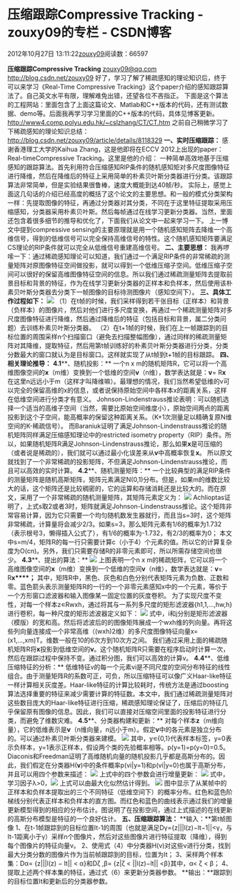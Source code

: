 
# 压缩跟踪Compressive Tracking - zouxy09的专栏 - CSDN博客


2012年10月27日 13:11:22[zouxy09](https://me.csdn.net/zouxy09)阅读数：66597


**压缩跟踪Compressive Tracking**
zouxy09@qq.com
http://blog.csdn.net/zouxy09
好了，学习了解了稀疏感知的理论知识后，终于可以来学习《Real-Time Compressive Tracking》这个paper介绍的感知跟踪算法了。自己英文水平有限，理解难免出错，还望各位不吝指正。
下面是这个算法的工程网站：里面包含了上面这篇论文、Matlab和C++版本的代码，还有测试数据、demo等。后面我再学习学习里面的C++版本的代码，具体见博客更新。
http://www4.comp.polyu.edu.hk/~cslzhang/CT/CT.htm
之前自己稍微学习了下稀疏感知的理论知识总结：
http://blog.csdn.net/zouxy09/article/details/8118329
**一、实时压缩跟踪：**
感谢香港理工大学的Kaihua Zhang，这是他即将在ECCV 2012上出现的paper：Real-timeCompressive
 Tracking。这里是他的介绍：
一种简单高效地基于压缩感知的跟踪算法。首先利用符合压缩感知RIP条件的随机感知矩对多尺度图像特征进行降维，然后在降维后的特征上采用简单的朴素贝叶斯分类器进行分类。该跟踪算法非常简单，但是实验结果很鲁棒，速度大概能到达40帧/秒。
实际上，感觉上面这几句话的介绍已经高度的概括了这个论文的主要思想。和一般的模式分类架构一样：先提取图像的特征，再通过分类器对其分类，不同在于这里特征提取采用压缩感知，分类器采用朴素贝叶斯。然后每帧通过在线学习更新分类器。当然，里面还包含着很多细节的推导和优化了，下面我们从论文中一起来学习一下。
上一博文中提到compressive sensing的主要原理就是用一个随机感知矩阵去降维一个高维信号，得到的低维信号可以完全保持高维信号的特性。这个随机感知矩阵要满足CS理论的RIP条件就可以完全从低维信号重建高维信号。
**二、主要思想：**
我再啰嗦一下：通过稀疏感知理论可以知道，我们通过一个满足RIP条件的非常稀疏的测量矩阵对原图像特征空间做投影，就可以得到一个低维压缩子空间。低维压缩子空间可以很好的保留高维图像特征空间的信息。所以我们通过稀疏测量矩阵去提取前景目标和背景的特征，作为在线学习更新分类器的正样本和负样本，然后使用该朴素贝叶斯分类器去分类下一帧图像的目标待测图像片（感知空间下）。
**三、具体工作过程如下：**
![](https://img-my.csdn.net/uploads/201210/27/1351314723_7894.jpg)
（1）在t帧的时候，我们采样得到若干张目标（正样本）和背景（负样本）的图像片，然后对他们进行多尺度变换，再通过一个稀疏测量矩阵对多尺度图像特征进行降维，然后通过降维后的特征（包括目标和背景，属二分类问题）去训练朴素贝叶斯分类器。
（2）在t+1帧的时候，我们在上一帧跟踪到的目标位置的周围采样n个扫描窗口（避免去扫描整幅图像），通过同样的稀疏测量矩阵对其降维，提取特征，然后用第t帧训练好的朴素贝叶斯分类器进行分类，分类分数最大的窗口就认为是目标窗口。这样就实现了从t帧到t+1帧的目标跟踪。
**四、相关理论推导：**
**4.1****、随机投影：**
一个n x m的随机矩阵R，它可以将一个高维图像空间的**x**（m维）变换到一个低维的空间**v**（n维），数学表达就是：**v**= R**x**
在这里n远远小于m（这样才叫降维嘛）。最理想的情况，我们当然希望低维的v可以完全的保留高维的x的信息，或者说保持原始空间中各样本x的距离关系，这样在低维空间进行分类才有意义。
Johnson-Lindenstrauss推论表明：可以随机选择一个适当的高维子空间（当然，需要比原始空间维度小），原始空间两点的距离投影到这个子空间，能高概率的保留这种距离关系。（K+1次测量足以精确复原N维空间的K-稀疏信号）。
而Baraniuk证明了满足Johnson-Lindenstrauss推论的随机矩阵同样满足压缩感知理论中的restricted isometry property（RIP）条件。所以，如果随机矩阵R满足Johnson-Lindenstrauss推论，那么如果**x**是可压缩的（或者说是稀疏的），我们就可以通过最小化误差来从**v**中高概率恢复**x**。
所以原文就找到了一个非常稀疏的投影矩阵，不但满足Johnson-Lindenstrauss推论，而且可以高效的实时计算。
**4.2****、随机测量矩阵：**
一个比较典型的满足RIP条件的测量矩阵是随机高斯矩阵，矩阵元素满足N(0,1)分布。但是，如果m的维数比较大的话，这个矩阵还是比较稠密的，它的运算和存储消耗还是比较大的。而在原文，采用了一个非常稀疏的随机测量矩阵，其矩阵元素定义为：
![](https://img-my.csdn.net/uploads/201210/27/1351314768_4762.jpg)
Achlioptas证明了，上式s取2或者3时，矩阵就满足Johnson-Lindenstrauss推论。这个矩阵非常容易计算，因为它只需要一个均匀随机数发生器就行，而且当s=3时，这个矩阵非常稀疏，计算量将会减少2/3。如果s=3，那么矩阵元素有1/6的概率为1.732（表示根号3，懒得插入公式了），有1/6的概率为-1.732，有2/3的概率为0；
本文中s=m/4，矩阵R的每一行只需要计算c（小于4）个元素的值。所以它的计算复杂度为O(cn)。另外，我们只需要存储R的非零元素即可，所以所需存储空间也很少。
**4.3****、提出的算法：**
![](https://img-my.csdn.net/uploads/201210/27/1351314799_9561.jpg)
上图表明一个n x m的稀疏矩阵，它可以将一个高维图像空间的**x**（m维）变换到一个低维的空间**v**（n维），数学表达就是：**v**= R**x****；**
其中，矩阵R中，黑色、灰色和白色分别代表矩阵元素为负数、正数和零。蓝色箭头表示测量矩阵R的一行的一个非零元素感知x中的一个元素，等价于一个方形窗口滤波器和输入图像某一固定位置的灰度卷积。
为了实现尺度不变性，对每一个样本z∊Rwxh，通过将其与一系列多尺度的矩形滤波器{h1,1,…,hw,h}进行卷积，每一种尺度的矩形滤波器定义如下：
![](https://img-my.csdn.net/uploads/201210/27/1351314826_1383.jpg)
式中，i和j分别是矩形滤波器（模版）的宽和高。然后将滤波后的的图像矩阵展成一个wxh维的列向量。再将这些列向量连接成一个非常高维（(wxh)2维）的多尺度图像特征向量x=(x1,…,xm)T。维数一般在10的6次方到10次方之间。
我们通过采用上面的稀疏随机矩阵R将**x**投影到低维空间的**v**。这个随机矩阵R只需要在程序启动时计算一次，然后在跟踪过程中保持不变。通过积分图，我们可以高效的计算v。
**4.4****、低维压缩特征的分析：**
低维特征v的每一个元素vi是不同尺度的空间分布特征的线性组合。由于测量矩阵R的系数可正，可负，所以压缩特征可以像广义Haar-like特征一样计算相关灰度差。Haar-like特征的计算比较耗时，传统方法是通过boosting算法选择重要的特征来减少需要计算的特征数。本文中，我们通过稀疏测量矩阵对这些数目庞大的Haar-like特征进行压缩，稀疏感知理论保证了，压缩后的特征几乎保留原有图像的信息。因此，我们可以直接对压缩空间里面的投影特征进行分类，而避免了维数灾难。
**4.5****、分类器构建和更新：**
对每个样本**z**（m维向量），它的低维表示是**v**（n维向量，n远小于m）。假定**v**中的各元素是独立分布的。可以通过朴素贝叶斯分类器来建模。
![](https://img-my.csdn.net/uploads/201210/27/1351314861_9960.jpg)
其中，y∊{0,1}代表样本标签，y=0表示负样本，y=1表示正样本，假设两个类的先验概率相等。p(y=1)=p(y=0)=0.5。Diaconis和Freedman证明了高维随机向量的随机投影几乎都是高斯分布的。因此，我们假定在分类器H(**v**)中的条件概率p(vi|y=1)和p(vi|y=0)也属于高斯分布，并且可以用四个参数来描述：
![](https://img-my.csdn.net/uploads/201210/27/1351314884_4420.jpg)
上式中的四个参数会进行增量更新：
![](https://img-my.csdn.net/uploads/201210/27/1351314903_5342.jpg)
式中，学习因子λ>0，![](https://img-my.csdn.net/uploads/201210/27/1351314927_9098.jpg)
上式可以由最大化似然估计得到。
![](https://img-my.csdn.net/uploads/201210/27/1351314938_6932.jpg)
图中显示了从某帧中的正样本和负样本提取出的三个不同特征（低维空间下）的概率分布。红色和蓝色阶梯线分别代表正样本和负样本的直方图。而红色和蓝色的曲线表示通过我们的增量更新模型得到的相应的分布估计。图说明了在投影空间，通过上式描述的在线更新的高斯分布模型是特征的一个良好估计。
**五、压缩跟踪算法：**
**输入：**第t帧图像
1、在t-1帧跟踪到的目标位置It-1的周围（也就是满足Dγ={z|||l(z)−lt−1||<γ，与It-1距离小于γ）采样n个图像片，然后对这些图像片进行特征提取（降维），得到每个图像片的特征向量v。
2、使用式（4）中分类器H(v)对这些v进行分类，找到最大分类分数的图像片作为当前帧跟踪到的目标，位置为It；
3、采样两个样本集：Dα= {z|||l(z) − lt|| < α}和Dζ ,β= {z|ζ < ||l(z)−lt|| <β}其中，α<
 ζ < β；
4、提取上述两个样本集的特征，通过式（6）来更新分类器参数。
**输出：**跟踪到的目标位置It和更新后的分类器参数。


